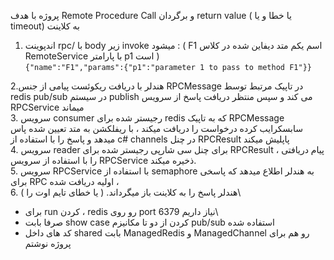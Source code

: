 پروژه با هدف Remote Procedure Call و برگردان return value ( یا خطا و یا timeout) به کلاینت
 
1. اندپوینت rpc/ با body زیر invoke میشود  : ( F1 اسم یکم متد دیفاین شده در کلاس RemoteService با پارامتر p1 است ) \
` {"name":"F1","params":{"p1":"parameter 1 to pass to method F1"}} `


2.هندلر با دریافت ریکوئست پیامی از جنس  RPCMessage در تاپیک مرتبط توسط redis pub/sub در سیستم publish می کند و سپس منتظر دریافت پاسخ از سرویس RPCService میماند \
3. سرویس consumer رجیستر شده برای redis که به تاپیک RPCMessage سابسکرایب کرده  درخواست را دریافت میکند ، با ریفلکشن به متد تعیین شده پاس میدهد  و  پاسخ را با استفاده از c# channels در چنل RPCResult پاپلیش میکند\
4. سرویس reader برای چنل سی شارپی رجیستر شده برای RPCResult ، پیام دریافتی را با استفاده از سرویس RPCService ذخیره میکند.\
5. سرویس RPCService با استفاده از semaphore به هندلر اطلاع میدهد که پاسخی برای RPC اولیه دریافت شده ، \
6. هندلر پاسخ را به کلاینت باز میگرداند. ( یا خطای تایم اوت را )\
- برای run کردن ، redis رو روی port 6379 نیاز داریم\
- صرفا بابت show case کردن از دو تا مکانیزم pub/sub استفاده شده 
- کد های داخل shared بابت ManagedRedis و ManagedChannel رو هم برای پروژه نوشتم
